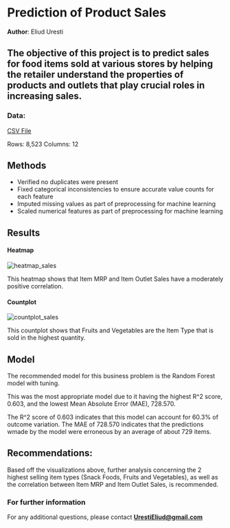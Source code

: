 # Prediction of Product Sales

**Author**: Eliud Uresti

## The objective of this project is to predict sales for food items sold at various stores by helping the retailer understand the properties of products and outlets that play crucial roles in increasing sales.

### Data:
[CSV File](https://drive.google.com/file/d/1syH81TVrbBsdymLT_jl2JIf6IjPXtSQw/view?usp=drive_link)

Rows: 8,523
Columns: 12


## Methods
- Verified no duplicates were present
- Fixed categorical inconsistencies to ensure accurate value counts for each feature
- Imputed missing values as part of preprocessing for machine learning
- Scaled numerical features as part of preprocessing for machine learning

## Results

#### Heatmap
![heatmap_sales](https://github.com/EhLeeOod/Prediction-of-Product-Sales/assets/25497173/a93a1ed5-ca2a-4ac5-8cfc-37bbc26eda48)

This heatmap shows that Item MRP and Item Outlet Sales have a moderately positive correlation.

#### Countplot

![countplot_sales](https://github.com/EhLeeOod/Prediction-of-Product-Sales/assets/25497173/548077b0-e213-4bd9-b137-20f8510f678b)

This countplot shows that Fruits and Vegetables are the Item Type that is sold in the highest quantity.

## Model

The recommended model for this business problem is the Random Forest model with tuning.

This was the most appropriate model due to it having the highest R^2 score, 0.603, and the lowest Mean Absolute Error (MAE), 728.570.

The R^2 score of 0.603 indicates that this model can account for 60.3% of outcome variation. The MAE of 728.570 indicates that the predictions wmade by the model were erroneous by an average of about 729 items.

## Recommendations:

Based off the visualizations above, further analysis concerning the 2 highest selling item types (Snack Foods, Fruits and Vegetables), as well as the correlation between Item MRP and Item Outlet Sales, is recommended.

### For further information

For any additional questions, please contact **UrestiEliud@gmail.com**





